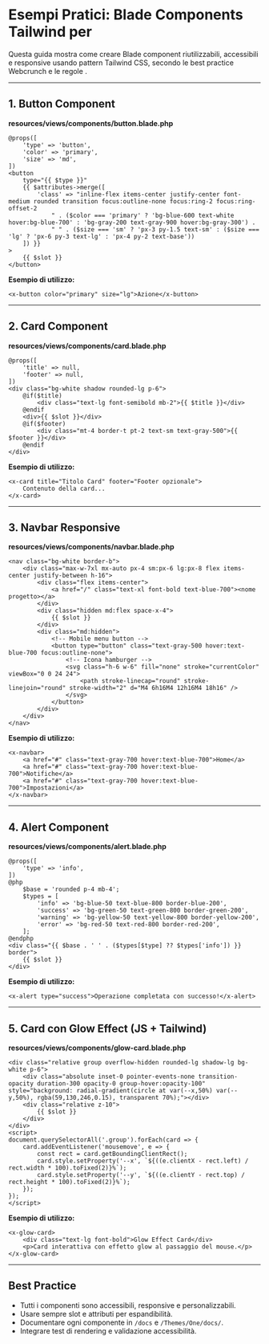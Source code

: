 # Esempi Pratici: Blade Components Tailwind per <nome progetto>

Questa guida mostra come creare Blade component riutilizzabili, accessibili e responsive usando pattern Tailwind CSS, secondo le best practice Webcrunch e le regole <nome progetto>.

---

## 1. Button Component

**resources/views/components/button.blade.php**
```blade
@props([
    'type' => 'button',
    'color' => 'primary',
    'size' => 'md',
])
<button
    type="{{ $type }}"
    {{ $attributes->merge([
        'class' => "inline-flex items-center justify-center font-medium rounded transition focus:outline-none focus:ring-2 focus:ring-offset-2
            " . ($color === 'primary' ? 'bg-blue-600 text-white hover:bg-blue-700' : 'bg-gray-200 text-gray-900 hover:bg-gray-300') .
            " " . ($size === 'sm' ? 'px-3 py-1.5 text-sm' : ($size === 'lg' ? 'px-6 py-3 text-lg' : 'px-4 py-2 text-base'))
    ]) }}
>
    {{ $slot }}
</button>
```

**Esempio di utilizzo:**
```blade
<x-button color="primary" size="lg">Azione</x-button>
```

---

## 2. Card Component

**resources/views/components/card.blade.php**
```blade
@props([
    'title' => null,
    'footer' => null,
])
<div class="bg-white shadow rounded-lg p-6">
    @if($title)
        <div class="text-lg font-semibold mb-2">{{ $title }}</div>
    @endif
    <div>{{ $slot }}</div>
    @if($footer)
        <div class="mt-4 border-t pt-2 text-sm text-gray-500">{{ $footer }}</div>
    @endif
</div>
```

**Esempio di utilizzo:**
```blade
<x-card title="Titolo Card" footer="Footer opzionale">
    Contenuto della card...
</x-card>
```

---

## 3. Navbar Responsive

**resources/views/components/navbar.blade.php**
```blade
<nav class="bg-white border-b">
    <div class="max-w-7xl mx-auto px-4 sm:px-6 lg:px-8 flex items-center justify-between h-16">
        <div class="flex items-center">
            <a href="/" class="text-xl font-bold text-blue-700"><nome progetto></a>
        </div>
        <div class="hidden md:flex space-x-4">
            {{ $slot }}
        </div>
        <div class="md:hidden">
            <!-- Mobile menu button -->
            <button type="button" class="text-gray-500 hover:text-blue-700 focus:outline-none">
                <!-- Icona hamburger -->
                <svg class="h-6 w-6" fill="none" stroke="currentColor" viewBox="0 0 24 24">
                    <path stroke-linecap="round" stroke-linejoin="round" stroke-width="2" d="M4 6h16M4 12h16M4 18h16" />
                </svg>
            </button>
        </div>
    </div>
</nav>
```

**Esempio di utilizzo:**
```blade
<x-navbar>
    <a href="#" class="text-gray-700 hover:text-blue-700">Home</a>
    <a href="#" class="text-gray-700 hover:text-blue-700">Notifiche</a>
    <a href="#" class="text-gray-700 hover:text-blue-700">Impostazioni</a>
</x-navbar>
```

---

## 4. Alert Component

**resources/views/components/alert.blade.php**
```blade
@props([
    'type' => 'info',
])
@php
    $base = 'rounded p-4 mb-4';
    $types = [
        'info' => 'bg-blue-50 text-blue-800 border-blue-200',
        'success' => 'bg-green-50 text-green-800 border-green-200',
        'warning' => 'bg-yellow-50 text-yellow-800 border-yellow-200',
        'error' => 'bg-red-50 text-red-800 border-red-200',
    ];
@endphp
<div class="{{ $base . ' ' . ($types[$type] ?? $types['info']) }} border">
    {{ $slot }}
</div>
```

**Esempio di utilizzo:**
```blade
<x-alert type="success">Operazione completata con successo!</x-alert>
```

---

## 5. Card con Glow Effect (JS + Tailwind)

**resources/views/components/glow-card.blade.php**
```blade
<div class="relative group overflow-hidden rounded-lg shadow-lg bg-white p-6">
    <div class="absolute inset-0 pointer-events-none transition-opacity duration-300 opacity-0 group-hover:opacity-100" style="background: radial-gradient(circle at var(--x,50%) var(--y,50%), rgba(59,130,246,0.15), transparent 70%);"></div>
    <div class="relative z-10">
        {{ $slot }}
    </div>
</div>
<script>
document.querySelectorAll('.group').forEach(card => {
    card.addEventListener('mousemove', e => {
        const rect = card.getBoundingClientRect();
        card.style.setProperty('--x', `${((e.clientX - rect.left) / rect.width * 100).toFixed(2)}%`);
        card.style.setProperty('--y', `${((e.clientY - rect.top) / rect.height * 100).toFixed(2)}%`);
    });
});
</script>
```

**Esempio di utilizzo:**
```blade
<x-glow-card>
    <div class="text-lg font-bold">Glow Effect Card</div>
    <p>Card interattiva con effetto glow al passaggio del mouse.</p>
</x-glow-card>
```

---

## Best Practice
- Tutti i componenti sono accessibili, responsive e personalizzabili.
- Usare sempre slot e attributi per espandibilità.
- Documentare ogni componente in `/docs` e `/Themes/One/docs/`.
- Integrare test di rendering e validazione accessibilità.
